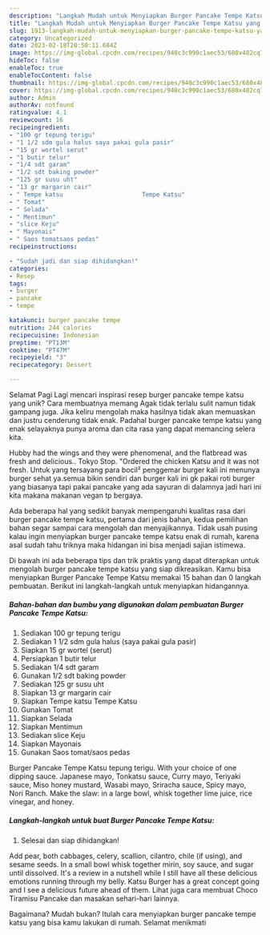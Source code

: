 ```yaml
---
description: "Langkah Mudah untuk Menyiapkan Burger Pancake Tempe Katsu yang Enak, Lezat"
title: "Langkah Mudah untuk Menyiapkan Burger Pancake Tempe Katsu yang Enak, Lezat"
slug: 1913-langkah-mudah-untuk-menyiapkan-burger-pancake-tempe-katsu-yang-enak-lezat
category: Uncategorized
date: 2023-02-18T20:50:11.684Z
image: https://img-global.cpcdn.com/recipes/940c3c990c1aec53/680x482cq70/burger-pancake-tempe-katsu-foto-resep-utama.jpg
hideToc: false
enableToc: true
enableTocContent: false
thumbnail: https://img-global.cpcdn.com/recipes/940c3c990c1aec53/680x482cq70/burger-pancake-tempe-katsu-foto-resep-utama.jpg
cover: https://img-global.cpcdn.com/recipes/940c3c990c1aec53/680x482cq70/burger-pancake-tempe-katsu-foto-resep-utama.jpg
author: Admin
authorAv: notfound
ratingvalue: 4.1
reviewcount: 16
recipeingredient:
- "100 gr tepung terigu"
- "1 1/2 sdm gula halus saya pakai gula pasir"
- "15 gr wortel serut"
- "1 butir telur"
- "1/4 sdt garam"
- "1/2 sdt baking powder"
- "125 gr susu uht"
- "13 gr margarin cair"
- " Tempe katsu                      Tempe Katsu"
- " Tomat"
- " Selada"
- " Mentimun"
- "slice Keju"
- " Mayonais"
- " Saos tomatsaos pedas"
recipeinstructions:

- "Sudah jadi dan siap dihidangkan!"
categories:
- Resep
tags:
- burger
- pancake
- tempe

katakunci: burger pancake tempe 
nutrition: 244 calories
recipecuisine: Indonesian
preptime: "PT13M"
cooktime: "PT47M"
recipeyield: "3"
recipecategory: Dessert

---
```



Selamat Pagi Lagi mencari inspirasi resep burger pancake tempe katsu yang unik? Cara membuatnya memang Agak tidak terlalu sulit namun tidak gampang juga. Jika keliru mengolah maka hasilnya tidak akan memuaskan dan justru cenderung tidak enak. Padahal burger pancake tempe katsu yang enak selayaknya punya aroma dan cita rasa yang dapat memancing selera kita.


Hubby had the wings and they were phenomenal, and the flatbread was fresh and delicious.. Tokyo Stop. &#34;Ordered the chicken Katsu and it was not fresh. Untuk yang tersayang para bocil² penggemar burger kali ini menunya burger sehat ya.semua bikin sendiri dan burger kali ini gk pakai roti burger yang biasanya tapi pakai pancake yang ada sayuran di dalamnya jadi hari ini kita makana makanan vegan tp bergaya.

Ada beberapa hal yang sedikit banyak mempengaruhi kualitas rasa dari burger pancake tempe katsu, pertama dari jenis bahan, kedua pemilihan bahan segar sampai cara mengolah dan menyajikannya. Tidak usah pusing kalau ingin menyiapkan burger pancake tempe katsu enak di rumah, karena asal sudah tahu triknya maka hidangan ini bisa menjadi sajian istimewa.


Di bawah ini ada beberapa tips dan trik praktis yang dapat diterapkan untuk mengolah burger pancake tempe katsu yang siap dikreasikan. Kamu bisa menyiapkan Burger Pancake Tempe Katsu memakai 15 bahan dan 0 langkah pembuatan. Berikut ini langkah-langkah untuk menyiapkan hidangannya.

<!--inarticleads1-->

##### Bahan-bahan dan bumbu yang digunakan dalam pembuatan Burger Pancake Tempe Katsu:

1. Sediakan 100 gr tepung terigu
1. Sediakan 1 1/2 sdm gula halus (saya pakai gula pasir)
1. Siapkan 15 gr wortel (serut)
1. Persiapkan 1 butir telur
1. Sediakan 1/4 sdt garam
1. Gunakan 1/2 sdt baking powder
1. Sediakan 125 gr susu uht
1. Siapkan 13 gr margarin cair
1. Siapkan  Tempe katsu                      Tempe Katsu
1. Gunakan  Tomat
1. Siapkan  Selada
1. Siapkan  Mentimun
1. Sediakan slice Keju
1. Siapkan  Mayonais
1. Gunakan  Saos tomat/saos pedas


Burger Pancake Tempe Katsu tepung terigu. With your choice of one dipping sauce. Japanese mayo, Tonkatsu sauce, Curry mayo, Teriyaki sauce, Miso honey mustard, Wasabi mayo, Sriracha sauce, Spicy mayo, Nori Ranch. Make the slaw: in a large bowl, whisk together lime juice, rice vinegar, and honey. 

<!--inarticleads2-->

##### Langkah-langkah untuk buat Burger Pancake Tempe Katsu:


1. Selesai dan siap dihidangkan!

Add pear, both cabbages, celery, scallion, cilantro, chile (if using), and sesame seeds. In a small bowl whisk together mirin, soy sauce, and sugar until dissolved. It&#39;s a review in a nutshell while I still have all these delicious emotions running through my belly. Katsu Burger has a great concept going and I see a delicious future ahead of them. Lihat juga cara membuat Choco Tiramisu Pancake dan masakan sehari-hari lainnya. 

Bagaimana? Mudah bukan? Itulah cara menyiapkan burger pancake tempe katsu yang bisa kamu lakukan di rumah. Selamat menikmati
